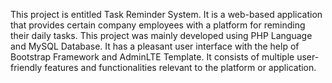 This project is entitled Task Reminder System. It is a web-based application that provides certain company employees with a platform for reminding their daily tasks. This project was mainly developed using PHP Language and MySQL Database. It has a pleasant user interface with the help of Bootstrap Framework and AdminLTE Template. It consists of multiple user-friendly features and functionalities relevant to the platform or application.
